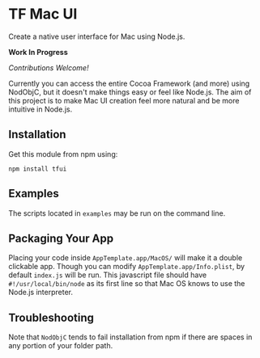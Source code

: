 # TF Mac UI

Create a native user interface for Mac using Node.js.

**Work In Progress**

*Contributions Welcome!*

Currently you can access the entire Cocoa Framework (and more) using NodObjC, but it doesn't make things easy or feel like Node.js. The aim of this project is to make Mac UI creation feel more natural and be more intuitive in Node.js.

## Installation

Get this module from npm using:

	npm install tfui

## Examples

The scripts located in `examples` may be run on the command line.

## Packaging Your App

Placing your code inside `AppTemplate.app/MacOS/` will make it a double clickable app. Though you can modify `AppTemplate.app/Info.plist`, by default `index.js` will be run. This javascript file should have `#!/usr/local/bin/node` as its first line so that Mac OS knows to use the Node.js interpreter.

## Troubleshooting

Note that `NodObjC` tends to fail installation from npm if there are spaces in any portion of your folder path.

